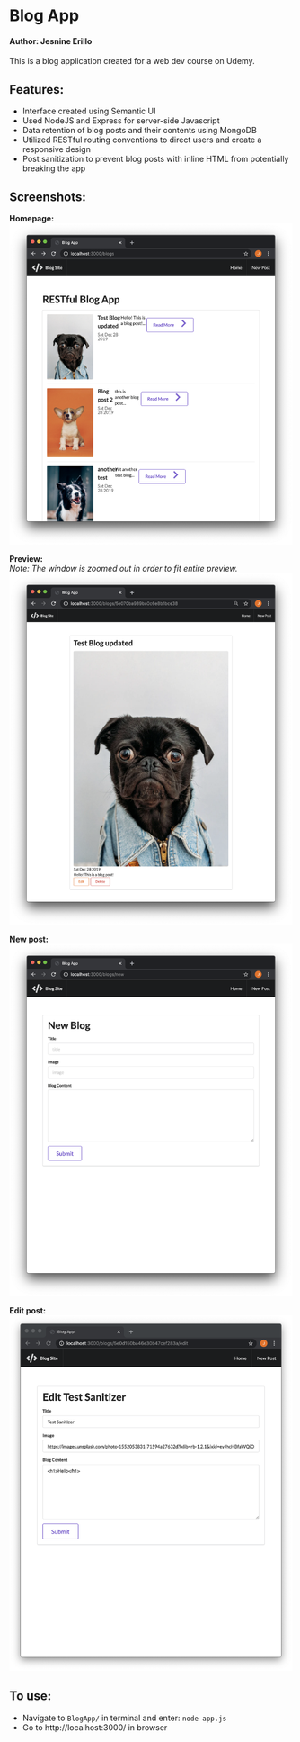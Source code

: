 # Blog App
#### Author: Jesnine Erillo
This is a blog application created for a web dev course on Udemy.

## Features:
- Interface created using Semantic UI
- Used NodeJS and Express for server-side Javascript
- Data retention of blog posts and their contents using MongoDB
- Utilized RESTful routing conventions to direct users and create a responsive design
- Post sanitization to prevent blog posts with inline HTML from potentially breaking the app

## Screenshots:
**Homepage:**    
![Index](./images/home.png)

**Preview:**    
*Note: The window is zoomed out in order to fit entire preview.*   
![Preview](./images/preview.png)

**New post:**    
![New](./images/new.png)

**Edit post:**
![Edit](./images/edit.png)

## To use:
- Navigate to `BlogApp/` in terminal and enter: `node app.js`
- Go to http://localhost:3000/ in browser
